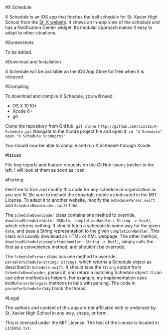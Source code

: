#X Schedule

X Schedule is an iOS app that fetches the bell schedule for St. Xavier High School from the [St. X website](http://www.stxavier.org).  It shows an in-app view of the schedule and has a Notification Center widget.  Its modular approach makes it easy to adapt to other situations.

#Screenshots

To be added.

#Download and Installation

X Schedule will be available on the iOS App Store for free when it is released.

#Compiling

To download and compile X Schedule, you will need:

- OS X 10.10+
- Xcode 6+
- git

Clone the repository from GitHub.
```git clone http://github.com/Cin316/X-Schedule.git```
Navigate to the Xcode project file and open it.
```cd "X Schedule"```
```open "X Schedule.xcodeproj"```

You should now be able to compile and run X Schedule through Xcode.

#Issues

File bug reports and feature requests on the GitHub issues tracker to the left.  I will look at them as soon as I can.

#Forking

Feel free to fork and modify this code for any schedule or organization as you see fit.  Be sure to include the copyright notice as indicated in the MIT License.  To adapt it to another website, modify the `ScheduleParser.swift` and `ScheduleDownloader.swift` files.

The `ScheduleDownloader` class contains one method to override, `downloadSchedule(date: NSDate, completionHandler: String -> Void)`, which returns nothing.  It should fetch a schedule in some way for the given `date`, and pass a String representation to the given `completionHandler`.  This class will usually download an HTML or XML webpage.  The other method, `downloadSchedule(completionHandler: String -> Bool)`, simply calls the first as a convenience method, and shouldn't be overrode.

The `ScheduleParser` class has one method to override, `parseForSchedule(string: String)`, which returns a Schedule object as described in `Schedule.swift`.  It should take the `String` output from `ScheduleDownloader`, parses it, and return a matching Schedule object.  It can use other methods as helpers.  For example, my implementation uses `NSXMLParserDelegate` methods to help with parsing.  The code in `parseForSchedule` may block the thread.

#Legal

The authors and content of this app are not affiliated with or endorsed by St. Xavier High School in any way, shape, or form.

This is licensed under the MIT License.  The text of the license is located in `LICENSE.txt`.
